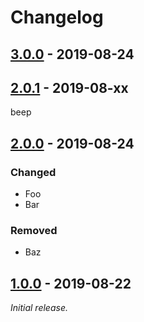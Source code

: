 # Changelog

## [3.0.0] - 2019-08-24

## [2.0.1] - 2019-08-xx

beep

## [2.0.0] - 2019-08-24

### Changed

- Foo
- Bar

### Removed

- Baz

## [1.0.0] - 2019-08-22

_Initial release._

[3.0.0]: https://github.com/test/test/releases/tag/v3.0.0

[2.0.1]: https://github.com/test/test/releases/tag/v2.0.1

[2.0.0]: https://github.com/test/test/releases/tag/v2.0.0

[1.0.0]: https://github.com/test/test/releases/tag/v1.0.0
